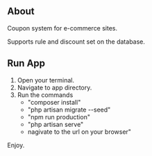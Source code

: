 ## About

Coupon system for e-commerce sites.

Supports rule and discount set on the database.
## Run App
1. Open your terminal.
2. Navigate to app directory.
3. Run the commands
   -  "composer install"
   -  "php artisan migrate --seed"
   -  "npm run production"
   -  "php artisan serve"
   -  nagivate to the url on your browser"


Enjoy.



